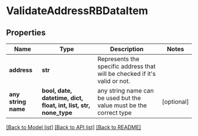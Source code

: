 # ValidateAddressRBDataItem


## Properties
Name | Type | Description | Notes
------------ | ------------- | ------------- | -------------
**address** | **str** | Represents the specific address that will be checked if it&#39;s valid or not. | 
**any string name** | **bool, date, datetime, dict, float, int, list, str, none_type** | any string name can be used but the value must be the correct type | [optional]

[[Back to Model list]](../README.md#documentation-for-models) [[Back to API list]](../README.md#documentation-for-api-endpoints) [[Back to README]](../README.md)



